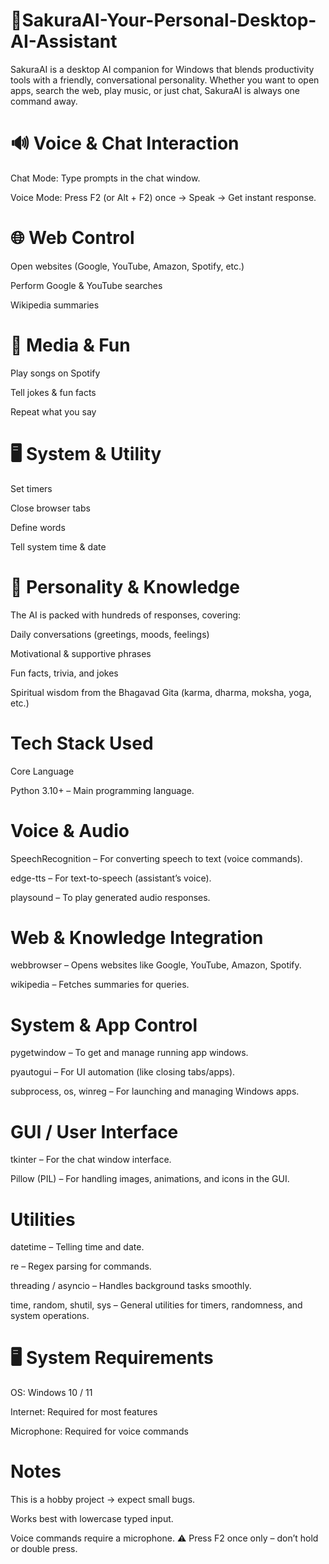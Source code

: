 # 🌸SakuraAI-Your-Personal-Desktop-AI-Assistant
SakuraAI is a desktop AI companion for Windows that blends productivity tools with a friendly, conversational personality. Whether you want to open apps, search the web, play music, or just chat, SakuraAI is always one command away.




# 🔊 Voice & Chat Interaction

Chat Mode: Type prompts in the chat window.

Voice Mode: Press F2 (or Alt + F2) once → Speak → Get instant response.

# 🌐 Web Control

Open websites (Google, YouTube, Amazon, Spotify, etc.)

Perform Google & YouTube searches

Wikipedia summaries

# 🎵 Media & Fun

Play songs on Spotify

Tell jokes & fun facts

Repeat what you say

# 🖥️ System & Utility

Set timers

Close browser tabs

Define words

Tell system time & date

# 💬 Personality & Knowledge

The AI is packed with hundreds of responses, covering:

Daily conversations (greetings, moods, feelings)

Motivational & supportive phrases

Fun facts, trivia, and jokes

Spiritual wisdom from the Bhagavad Gita (karma, dharma, moksha, yoga, etc.)




# Tech Stack Used

Core Language

Python 3.10+ – Main programming language.

# Voice & Audio

SpeechRecognition – For converting speech to text (voice commands).

edge-tts – For text-to-speech (assistant’s voice).

playsound – To play generated audio responses.

# Web & Knowledge Integration

webbrowser – Opens websites like Google, YouTube, Amazon, Spotify.

wikipedia – Fetches summaries for queries.

# System & App Control

pygetwindow – To get and manage running app windows.

pyautogui – For UI automation (like closing tabs/apps).

subprocess, os, winreg – For launching and managing Windows apps.

# GUI / User Interface

tkinter – For the chat window interface.

Pillow (PIL) – For handling images, animations, and icons in the GUI.

# Utilities

datetime – Telling time and date.

re – Regex parsing for commands.

threading / asyncio – Handles background tasks smoothly.

time, random, shutil, sys – General utilities for timers, randomness, and system operations.





# 🖥️ System Requirements

OS: Windows 10 / 11

Internet: Required for most features

Microphone: Required for voice commands




# Notes

This is a hobby project → expect small bugs.

Works best with lowercase typed input.

Voice commands require a microphone.
⚠️ Press F2 once only – don’t hold or double press.
